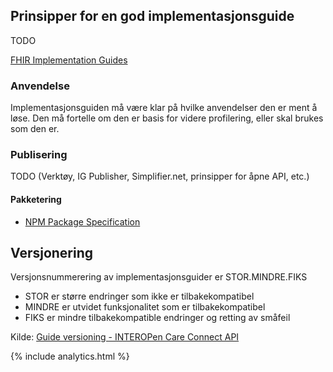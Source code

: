 ## Prinsipper for en god implementasjonsguide

TODO

[FHIR Implementation Guides](https://wiki.hl7.org/index.php?title=FHIR_Implementation_Guides)

### Anvendelse

Implementasjonsguiden må være klar på hvilke anvendelser den er ment å løse. Den må fortelle om den er basis for videre profilering, eller skal brukes som den er. 

### Publisering

TODO (Verktøy, IG Publisher, Simplifier.net, prinsipper for åpne API, etc.)

#### Pakketering

* [NPM Package Specification](https://confluence.hl7.org/display/FHIR/NPM+Package+Specification)

## Versjonering

Versjonsnummerering av implementasjonsguider er STOR.MINDRE.FIKS

* STOR er større endringer som ikke er tilbakekompatibel
* MINDRE er utvidet funksjonalitet som er tilbakekompatibel
* FIKS er mindre tilbakekompatible endringer og retting av småfeil

Kilde: [Guide versioning - INTEROPen Care Connect API](https://nhsconnect.github.io/CareConnectAPI/overview_guide_versioning.html)

{% include analytics.html %}
